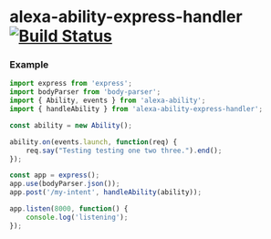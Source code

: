 # alexa-ability-express-handler [![Build Status](https://travis-ci.org/nickclaw/alexa-ability-express-handler.svg?branch=master)](https://travis-ci.org/nickclaw/alexa-ability-express-handler)

### Example

```js
import express from 'express';
import bodyParser from 'body-parser';
import { Ability, events } from 'alexa-ability';
import { handleAbility } from 'alexa-ability-express-handler';

const ability = new Ability();

ability.on(events.launch, function(req) {
    req.say("Testing testing one two three.").end();
});

const app = express();
app.use(bodyParser.json());
app.post('/my-intent', handleAbility(ability));

app.listen(8000, function() {
    console.log('listening');
});
```
